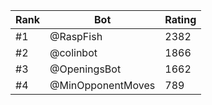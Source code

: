 Rank|Bot|Rating
---|---|---
#1|@RaspFish|2382
#2|@colinbot|1866
#3|@OpeningsBot|1662
#4|@MinOpponentMoves|789
